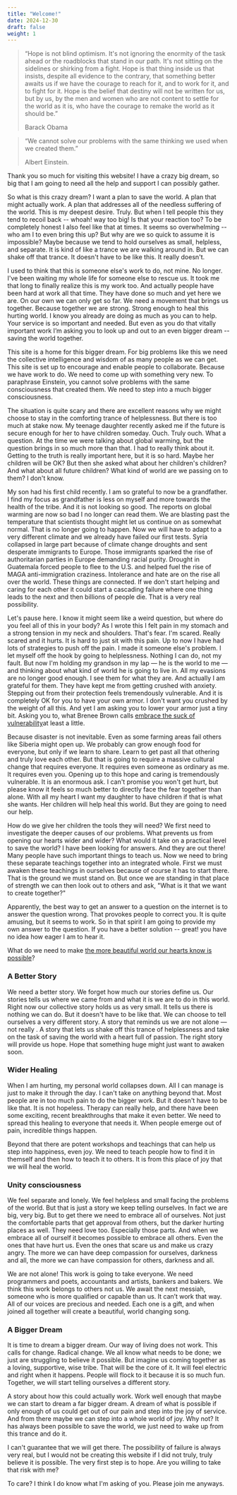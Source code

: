 ```yaml
---
title: "Welcome!"
date: 2024-12-30
draft: false
weight: 1
---
```

> “Hope is not blind optimism. It's not ignoring the enormity of the task ahead or the roadblocks that stand in our path. It's not sitting on the sidelines or shirking from a fight. Hope is that thing inside us that insists, despite all evidence to the contrary, that something better awaits us if we have the courage to reach for it, and to work for it, and to fight for it. Hope is the belief that destiny will not be written for us, but by us, by the men and women who are not content to settle for the world as it is, who have the courage to remake the world as it should be.”
> 
> Barack Obama

> “We cannot solve our problems with the same thinking we used when we created them.”
> 
> Albert Einstein.

Thank you so much for visiting this website! I have a crazy big dream, so big that I am going to need all the help and support I can possibly gather. 

So what is this crazy dream? I want a plan to save the world. A plan that might actually work. A plan that addresses all of the needless suffering of the world. This is my deepest desire. Truly. But when I tell people this they tend to recoil back -- whoah! way too big! Is that your reaction too? To be completely honest I also feel like that at times. It seems so overwhelming -- who am I to even bring this up? But why are we so quick to assume it is impossible? Maybe because we tend to hold ourselves as small, helpless, and separate. It is kind of like a trance we are walking around in. But we can shake off that trance. It doesn't have to be like this. It really doesn't.

I used to think that this is someone else's work to do, not mine. No longer. I've been waiting my whole life for someone else to rescue us. It took me that long to finally realize this is my work too. And actually people have been hard at work all that time. They have done so much and yet here we are. On our own we can only get so far. We need a movement that brings us together. Because together we are strong. Strong enough to heal this hurting world. I know you already are doing as much as you can to help. Your service is so important and needed. But even as you do that vitally important work I’m asking you to look up and out to an even bigger dream -- saving the world together.  

This site is a home for this bigger dream. For big problems like this we need the collective intelligence and wisdom of as many people as we can get. This site is set up to encourage and enable people to collaborate. Because we have work to do. We need to come up with something very new. To paraphrase Einstein, you cannot solve problems with the same consciousness that created them. We need to step into a much bigger consciousness.

The situation is quite scary and there are excellent reasons why we might choose to stay in the comforting trance of helplessness. But there is too much at stake now. My teenage daughter recently asked me if the future is secure enough for her to have children someday. Ouch. Truly ouch. What a question. At the time we were talking about global warming, but the question brings in so much more than that. I had to really think about it. Getting to the truth is really important here, but it is so hard. Maybe her children will be OK? But then she asked what about her children's children? And what about all future children? What kind of world are we passing on to them? I don't know.

My son had his first child recently.  I am so grateful to now be a grandfather. I find my focus as grandfather is less on myself and more towards the health of the tribe. And it is not looking so good. The reports on global warming are now so bad I no longer can read them. We are blasting past the temperature that scientists thought might let us continue on as somewhat normal. That is no longer going to happen. Now we will have to adapt to a very different climate and we already have failed our first tests. Syria collapsed in large part because of climate change droughts and sent desperate immigrants to Europe. Those immigrants sparked the rise of authoritarian parties in Europe demanding racial purity. Drought in Guatemala forced people to flee to the U.S. and helped fuel the rise of MAGA anti-immigration craziness. Intolerance and hate are on the rise all over the world. These things are connected.  If we don't start helping and caring for each other it could start a cascading failure where one thing leads to the next and then billions of people die. That is a very real possibility.

Let's pause here. I know it might seem like a weird question, but where do you feel all of this in your body? As I wrote this I felt pain in my stomach and a strong tension in my neck and shoulders. That's fear. I'm scared. Really scared and it hurts. It is hard to just sit with this pain. Up to now I have had lots of strategies to push off the pain. I made it someone else's problem. I let myself off the hook by going to helplessness. Nothing I can do, not my fault. But now I'm holding my grandson in my lap — he is the world to me — and thinking about what kind of world he is going to live in. All my evasions are no longer good enough.  I see them for what they are. And actually I am grateful for them. They have kept me from getting crushed with anxiety. Stepping out from their protection feels tremendously vulnerable. And it is completely OK for you to have your own armor. I don't want you crushed by the weight of all this. And yet I am asking you to lower your armor just a tiny bit. Asking you to, what Brenee Brown calls [embrace the suck of vulnerability][1]at least a little.

Because disaster is not inevitable. Even as some farming areas fail others like Siberia might open up. We probably can grow enough food for everyone, but only if we learn to share. Learn to get past all that othering and truly love each other. But that is going to require a massive cultural change that requires everyone. It requires even someone as ordinary as me. It requires even you. Opening up to this hope and caring is tremendously vulnerable. It is an enormous ask. I can't promise you won't get hurt, but please know it feels so much better to directly face the fear together than alone. With all my heart I want my daughter to have children if that is what she wants. Her children will help heal this world. But they are going to need our help.

How do we give her children the tools they will need? We first need to investigate the deeper causes of our problems. What prevents us from opening our hearts wider and wider? What would it take on a practical level to save the world? I have been looking for answers. And they are out there! Many people have such important things to teach us. Now we need to bring these separate teachings together into an integrated whole. First we must awaken these teachings in ourselves because of course it has to start there. That is the ground we must stand on. But once we are standing in that place of strength we can then look out to others and ask, "What is it that we want to create together?"

Apparently, the best way to get an answer to a question on the internet is to answer the question wrong. That provokes people to correct you. It is quite amusing, but it seems to work. So in that spirit I am going to provide my own answer to the question. If you have a better solution -- great! you have no idea how eager I am to hear it.

What do we need to make [the more beautiful world our hearts know is possible][2]?

### A Better Story

We need a better story. We forget how much our stories define us. Our stories tells us where we came from and what it is we are to do in this world. Right now our collective story holds us as very small. It tells us there is nothing we can do. But it doesn't have to be like that. We can choose to tell ourselves a very different story. A story that reminds us we are not alone — not really . A story that lets us shake off this trance of helplessness and take on the task of saving the world with a heart full of passion. The right story will provide us hope. Hope that something huge might just want to awaken soon.

### Wider Healing

When I am hurting, my personal world collapses down. All I can manage is just to make it through the day. I can't take on anything beyond that. Most people are in too much pain to do the bigger work. But it doesn't have to be like that. It is not hopeless. Therapy can really help, and there have been some exciting, recent breakthroughs that make it even better. We need to spread this healing to everyone that needs it. When people emerge out of pain, incredible things happen.

Beyond that there are potent workshops and teachings that can help us step into happiness, even joy. We need to teach people how to find it in themself and then how to teach it to others. It is from this place of joy that we will heal the world.

### Unity consciousness

We feel separate and lonely. We feel helpless and small facing the problems of the world. But that is just a story we keep telling ourselves. In fact we are big, very big. But to get there we need to embrace all of ourselves. Not just the comfortable parts that get approval from others, but the darker hurting places as well. They need love too. Especially those parts. And when we embrace all of ourself it becomes possible to embrace all others. Even the ones that have hurt us. Even the ones that scare us and make us crazy angry. The more we can have deep compassion for ourselves, darkness and all, the more we can have compassion for others, darkness and all.

We are not alone! This work is going to take everyone. We need programmers and poets, accountants and artists, bankers and bakers. We think this work belongs to others not us. We await the next messiah, someone who is more qualified or capable than us. It can’t work that way. All of our voices are precious and needed. Each one is a gift, and when joined all together will create a beautiful, world changing song.

### A Bigger Dream

It is time to dream a bigger dream. Our way of living does not work. This calls for change. Radical change. We all know what needs to be done; we just are struggling to believe it possible. But imagine us coming together as a loving, supportive, wise tribe. That will be the core of it. It will feel electric and right when it happens. People will flock to it because it is so much fun. Together, we will start telling ourselves a different story. 

A story about how this could actually work. Work well enough that maybe we can start to dream a far bigger dream. A dream of what is possible if only enough of us could get out of our pain and step into the joy of service. And from there maybe we can step into a whole world of joy. Why not? It has always been possible to save the world, we just need to wake up from this trance and do it.

I can't guarantee that we will get there. The possibility of failure is always very real, but I would not be creating this website if I did not truly, truly believe it is possible. The very first step is to hope. Are you willing to take that risk with me?

To care? I think I do know what I'm asking of you. Please join me anyways.

[1]:	https://www.youtube.com/watch?v=jDyeqihHVDY
[2]:	https://charleseisenstein.org/books/the-more-beautiful-world-our-hearts-know-is-possible/
